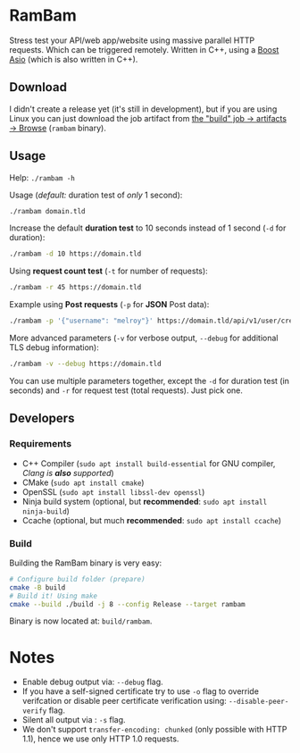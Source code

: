 # RamBam

Stress test your API/web app/website using massive parallel HTTP requests. Which can be triggered remotely.
Written in C++, using a [Boost Asio](https://boost.org/libs/asio) (which is also written in C++).

## Download

I didn't create a release yet (it's still in development), but if you are using Linux you can just download the job artifact from [the "build" job -> artifacts -> Browse](https://gitlab.melroy.org/melroy/rambam/-/pipelines/latest) (`rambam` binary).

## Usage

Help: `./rambam -h`

Usage (_default:_ duration test of _only_ 1 second):

```bash
./rambam domain.tld
```

Increase the default **duration test** to 10 seconds instead of 1 second (`-d` for duration):

```bash
./rambam -d 10 https://domain.tld
```

Using **request count test** (`-t` for number of requests):

```bash
./rambam -r 45 https://domain.tld
```

Example using **Post requests** (`-p` for **JSON** Post data):

```bash
./rambam -p '{"username": "melroy"}' https://domain.tld/api/v1/user/create
```

More advanced parameters (`-v` for verbose output, `--debug` for additional TLS debug information):

```bash
./rambam -v --debug https://domain.tld
```

You can use multiple parameters together, except the `-d` for duration test (in seconds) and `-r` for request test (total requests). Just pick one.

## Developers

### Requirements

- C++ Compiler (`sudo apt install build-essential` for GNU compiler, _Clang is **also** supported_)
- CMake (`sudo apt install cmake`)
- OpenSSL (`sudo apt install libssl-dev openssl`)
- Ninja build system (optional, but **recommended**: `sudo apt install ninja-build`)
- Ccache (optional, but much **recommended**: `sudo apt install ccache`)

### Build

Building the RamBam binary is very easy:

```bash
# Configure build folder (prepare)
cmake -B build
# Build it! Using make
cmake --build ./build -j 8 --config Release --target rambam
```

Binary is now located at: `build/rambam`.

# Notes

- Enable debug output via: `--debug` flag.
- If you have a self-signed certificate try to use `-o` flag to override verifcation or disable peer certificate verification using: `--disable-peer-verify` flag.
- Silent all output via : `-s` flag.
- We don't support `transfer-encoding: chunked` (only possible with HTTP 1.1), hence we use only HTTP 1.0 requests.
